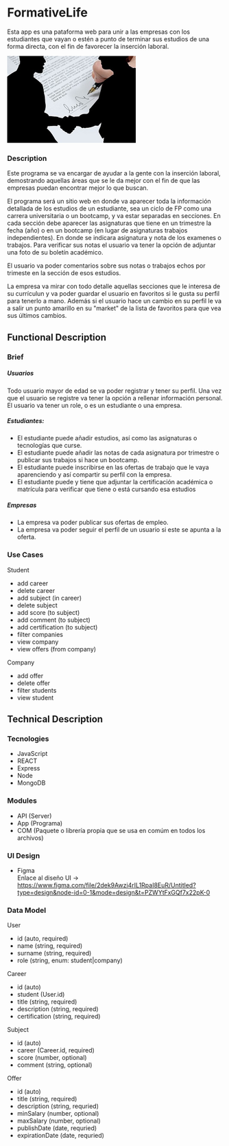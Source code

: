 # FormativeLife

Esta app es una pataforma web para unir a las empresas con los estudiantes que vayan o estén a punto de terminar sus estudios de una forma directa, con el fin de favorecer la inserción laboral.

![](./app.jpg)
### Description

Este programa se va encargar de ayudar a la gente con la inserción laboral, demostrando aquellas áreas que se le da mejor con el fin de que las empresas puedan encontrar mejor lo que buscan.

El programa será un sitio web en donde va aparecer toda la información detallada de los estudios de un estudiante, sea un ciclo de FP como una carrera universitaria o un bootcamp, y va estar separadas en secciones. En cada sección debe aparecer las asignaturas que tiene en un trimestre  la fecha (año) o en un bootcamp (en lugar de asignaturas trabajos independientes). En donde se indicara asignatura y nota de los examenes o trabajos.
Para verificar sus notas el usuario va tener la opción de adjuntar una foto de su boletín académico.

El usuario va poder comentarios sobre sus notas o trabajos echos por trimeste en la sección de esos estudios.

La empresa va mirar con todo detalle aquellas secciones que le interesa de su currículun y va poder guardar el usuario en favoritos si le gusta su perfil para tenerlo a mano. Además si el usuario hace un cambio en su perfil le va a salir un punto amarillo en su "market" de la lista de favoritos para que vea sus últimos cambios.

## Functional Description

### Brief

##### Usuarios

Todo usuario mayor de edad se va poder registrar y tener su perfil. Una vez que el usuario se registre va tener la opción a rellenar información personal. El usuario va tener un role, o es un estudiante o una empresa.

##### Estudiantes:
- El estudiante puede añadir estudios, así como las asignaturas o tecnologías que curse.
- El estudiante puede añadir las notas de cada asignatura por trimestre o publicar sus trabajos si hace un bootcamp.
- El estudiante puede inscribirse en las ofertas de trabajo que le vaya aparenciendo y así compartir su perfil con la empresa.
- El estudiante puede y tiene que adjuntar la certificación académica o matrícula para verificar que tiene o está cursando esa estudios

##### Empresas
- La empresa va poder publicar sus ofertas de empleo.
- La empresa va poder seguir el perfil de un usuario si este se apunta a la oferta.

### Use Cases

Student
- add career
- delete career
- add subject (in career)
- delete subject
- add score (to subject)
- add comment (to subject)
- add certification (to subject)
- filter companies
- view company
- view offers (from company)

Company
- add offer
- delete offer
- filter students
- view student


## Technical Description

### Tecnologies 

- JavaScript
- REACT
- Express
- Node
- MongoDB

### Modules

- API (Server)
- App (Programa)
- COM (Paquete o librería propia que se usa en comúm en todos los archivos)

### UI Design

- Figma<br>Enlace al diseño UI -> 
<https://www.figma.com/file/2dek9Awzi4rIL1RpaI8EuR/Untitled?type=design&node-id=0-1&mode=design&t=PZWYtFxGQf7x22pK-0>

### Data Model

User
- id (auto, required)
- name (string, required)
- surname (string, required)
- role (string, enum: student|company)

Career
- id (auto)
- student (User.id)
- title (string, required)
- description (string, required)
- certification (string, required)

Subject
- id (auto)
- career (Career.id, required)
- score (number, optional)
- comment (string, optional)

Offer
- id (auto)
- title (string, required)
- description (string, requried)
- minSalary (number, optional)
- maxSalary (number, optional)
- publishDate (date, requried)
- expirationDate (date, requried)

